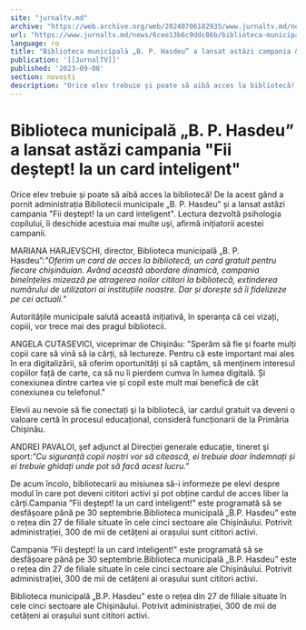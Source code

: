 ```yaml
---
site: "jurnaltv.md"
archive: "https://web.archive.org/web/20240706182935/www.jurnaltv.md/news/6cee13b6c9ddc86b/biblioteca-municipala-b-p-hasdeu-a-"
url: "https://www.jurnaltv.md/news/6cee13b6c9ddc86b/biblioteca-municipala-b-p-hasdeu-a-"
language: ro
title: "Biblioteca municipală „B. P. Hasdeu” a lansat astăzi campania &quot;Fii deștept! Ia un card inteligent&quot;"
publication: '[[JurnalTV]]'
published: '2023-09-08'
section: novosti
description: "Orice elev trebuie și poate să aibă acces la bibliotecă! De la acest gând a pornit administrația Bibliotecii municipale „B. P. Hasdeu” și a lansat astăzi campania"
---
```


# Biblioteca municipală „B. P. Hasdeu” a lansat astăzi campania &quot;Fii deștept! Ia un card inteligent&quot;

Orice elev trebuie și poate să aibă acces la bibliotecă! De la acest gând a pornit administrația Bibliotecii municipale „B. P. Hasdeu” și a lansat astăzi campania "Fii deștept! Ia un card inteligent". Lectura dezvoltă psihologia copilului, îi deschide acestuia mai multe uși, afirmă inițiatorii acestei campanii.

MARIANA HARJEVSCHI, director, Biblioteca municipală „B. P. Hasdeu”:*"Oferim un card de acces la bibliotecă, un card gratuit pentru fiecare chișinăuian. Având această abordare dinamică, campania bineînțeles mizează pe atragerea noilor cititori la bibliotecă, extinderea numărului de utilizatori ai instituțiile noastre. Dar și dorește să îi fidelizeze pe cei actuali."*

Autoritățile municipale salută această inițiativă, în speranța că cei vizați, copiii, vor trece mai des pragul bibliotecii.

ANGELA CUTASEVICI, viceprimar de Chişinău: "Sperăm să fie și foarte mulți copii care să vină să ia cărți, să lectureze. Pentru că este important mai ales în era digitalizării, să oferim oportunități și să captăm, să menținem interesul copiilor față de carte, ca să nu îi pierdem cumva în lumea digitală. Și conexiunea dintre cartea vie și copil este mult mai benefică de cât conexiunea cu telefonul."

Elevii au nevoie să fie conectați şi la bibliotecă, iar cardul gratuit va deveni o valoare certă în procesul educațional, consideră funcționarii de la Primăria Chișinău.

ANDREI PAVALOI, şef adjunct al Direcției generale educație, tineret şi sport:*"Cu siguranță copii noștri vor să citească, ei trebuie doar îndemnați și ei trebuie ghidați unde pot să facă acest lucru."*

De acum încolo, bibliotecarii au misiunea să-i informeze pe elevi despre modul în care pot deveni cititori activi și pot obține cardul de acces liber la cărți.Campania ”Fii deştept! la un card inteligent!" este programată să se desfășoare până pe 30 septembrie.Biblioteca municipală „B.P. Hasdeu” este o rețea din 27 de filiale situate în cele cinci sectoare ale Chișinăului. Potrivit administrației, 300 de mii de cetățeni ai orașului sunt cititori activi.

Campania ”Fii deştept! la un card inteligent!" este programată să se desfășoare până pe 30 septembrie.Biblioteca municipală „B.P. Hasdeu” este o rețea din 27 de filiale situate în cele cinci sectoare ale Chișinăului. Potrivit administrației, 300 de mii de cetățeni ai orașului sunt cititori activi.

Biblioteca municipală „B.P. Hasdeu” este o rețea din 27 de filiale situate în cele cinci sectoare ale Chișinăului. Potrivit administrației, 300 de mii de cetățeni ai orașului sunt cititori activi.